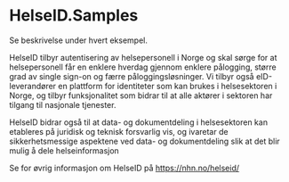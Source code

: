 # HelseID.Samples

Se beskrivelse under hvert eksempel.

HelseID tilbyr autentisering av helsepersonell i Norge og skal sørge for at helsepersonell får en enklere hverdag gjennom enklere pålogging, større grad av single sign-on og færre påloggingsløsninger. Vi tilbyr også eID-leverandører en plattform for identiteter som kan brukes i helsesektoren i Norge, og tilbyr funksjonalitet som bidrar til at alle aktører i sektoren har tilgang til nasjonale tjenester.

HelseID bidrar også til at data- og dokumentdeling i helsesektoren kan etableres på juridisk og teknisk forsvarlig vis, og ivaretar de sikkerhetsmessige aspektene ved data- og dokumentdeling slik at det blir mulig å dele helseinformasjon

Se for øvrig informasjon om HelseID på https://nhn.no/helseid/
